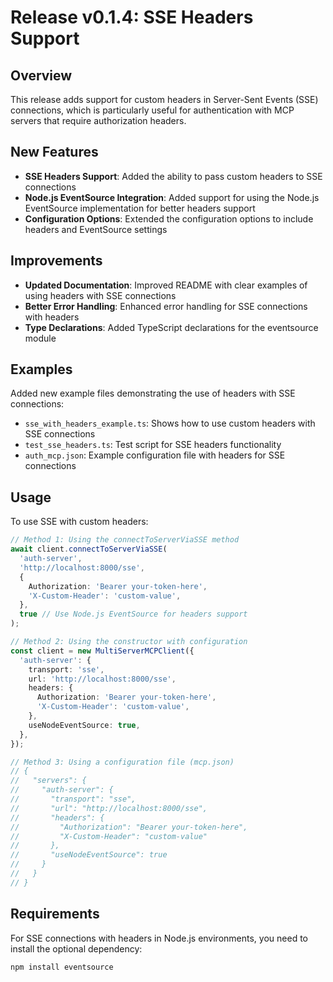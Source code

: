 # Release v0.1.4: SSE Headers Support

## Overview

This release adds support for custom headers in Server-Sent Events (SSE) connections, which is particularly useful for authentication with MCP servers that require authorization headers.

## New Features

- **SSE Headers Support**: Added the ability to pass custom headers to SSE connections
- **Node.js EventSource Integration**: Added support for using the Node.js EventSource implementation for better headers support
- **Configuration Options**: Extended the configuration options to include headers and EventSource settings

## Improvements

- **Updated Documentation**: Improved README with clear examples of using headers with SSE connections
- **Better Error Handling**: Enhanced error handling for SSE connections with headers
- **Type Declarations**: Added TypeScript declarations for the eventsource module

## Examples

Added new example files demonstrating the use of headers with SSE connections:

- `sse_with_headers_example.ts`: Shows how to use custom headers with SSE connections
- `test_sse_headers.ts`: Test script for SSE headers functionality
- `auth_mcp.json`: Example configuration file with headers for SSE connections

## Usage

To use SSE with custom headers:

```typescript
// Method 1: Using the connectToServerViaSSE method
await client.connectToServerViaSSE(
  'auth-server',
  'http://localhost:8000/sse',
  {
    Authorization: 'Bearer your-token-here',
    'X-Custom-Header': 'custom-value',
  },
  true // Use Node.js EventSource for headers support
);

// Method 2: Using the constructor with configuration
const client = new MultiServerMCPClient({
  'auth-server': {
    transport: 'sse',
    url: 'http://localhost:8000/sse',
    headers: {
      Authorization: 'Bearer your-token-here',
      'X-Custom-Header': 'custom-value',
    },
    useNodeEventSource: true,
  },
});

// Method 3: Using a configuration file (mcp.json)
// {
//   "servers": {
//     "auth-server": {
//       "transport": "sse",
//       "url": "http://localhost:8000/sse",
//       "headers": {
//         "Authorization": "Bearer your-token-here",
//         "X-Custom-Header": "custom-value"
//       },
//       "useNodeEventSource": true
//     }
//   }
// }
```

## Requirements

For SSE connections with headers in Node.js environments, you need to install the optional dependency:

```bash
npm install eventsource
```
